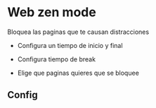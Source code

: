 # Web zen mode

Bloquea las paginas que te causan distracciones

* Configura un tiempo de inicio y final

* Configura tiempo de break

* Elige que paginas quieres que se bloquee

## Config

